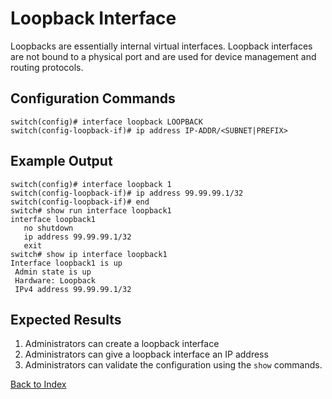 # Loopback Interface

Loopbacks are essentially internal virtual interfaces. Loopback interfaces are not bound to a physical port and are used for device management and routing protocols.

## Configuration Commands

```text
switch(config)# interface loopback LOOPBACK
switch(config-loopback-if)# ip address IP-ADDR/<SUBNET|PREFIX>
```

## Example Output

```text
switch(config)# interface loopback 1
switch(config-loopback-if)# ip address 99.99.99.1/32
switch(config-loopback-if)# end
switch# show run interface loopback1
interface loopback1
   no shutdown
   ip address 99.99.99.1/32
   exit
switch# show ip interface loopback1
Interface loopback1 is up
 Admin state is up
 Hardware: Loopback
 IPv4 address 99.99.99.1/32
```

## Expected Results

1. Administrators can create a loopback interface
2. Administrators can give a loopback interface an IP address
3. Administrators can validate the configuration using the `show` commands.

[Back to Index](../README.md)
